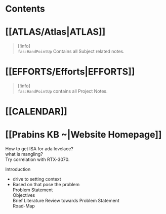 # Contents

# [[ATLAS/Atlas|ATLAS]]

> [!info]  
> `fas:HandPointUp` Contains all Subject related notes.

# [[EFFORTS/Efforts|EFFORTS]]

> [!info]  
> `fas:HandPointUp` contains all Project Notes.

# [[CALENDAR]]

# [[Prabins KB ~|Website Homepage]]

How to get ISA for ada lovelace?  
what is mangling?  
Try correlation with RTX-3070.

Introduction
 - drive to setting context
 - Based on that pose the problem  
Problem Statement  
Objectives  
Brief Literature Review towards Problem Statement  
Road-Map
